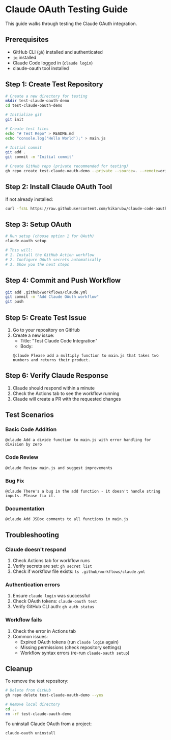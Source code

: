 # Claude OAuth Testing Guide

This guide walks through testing the Claude OAuth integration.

## Prerequisites
- GitHub CLI (`gh`) installed and authenticated
- `jq` installed
- Claude Code logged in (`claude login`)
- claude-oauth tool installed

## Step 1: Create Test Repository

```bash
# Create a new directory for testing
mkdir test-claude-oauth-demo
cd test-claude-oauth-demo

# Initialize git
git init

# Create test files
echo "# Test Repo" > README.md
echo "console.log('Hello World');" > main.js

# Initial commit
git add .
git commit -m "Initial commit"

# Create GitHub repo (private recommended for testing)
gh repo create test-claude-oauth-demo --private --source=. --remote=origin --push
```

## Step 2: Install Claude OAuth Tool

If not already installed:
```bash
curl -fsSL https://raw.githubusercontent.com/hikarubw/claude-code-oauth/main/install.sh | bash
```

## Step 3: Setup OAuth

```bash
# Run setup (choose option 1 for OAuth)
claude-oauth setup

# This will:
# 1. Install the GitHub Action workflow
# 2. Configure OAuth secrets automatically
# 3. Show you the next steps
```

## Step 4: Commit and Push Workflow

```bash
git add .github/workflows/claude.yml
git commit -m "Add Claude OAuth workflow"
git push
```

## Step 5: Create Test Issue

1. Go to your repository on GitHub
2. Create a new issue:
   - Title: "Test Claude Code Integration"
   - Body: 
   ```
   @claude Please add a multiply function to main.js that takes two numbers and returns their product.
   ```

## Step 6: Verify Claude Response

1. Claude should respond within a minute
2. Check the Actions tab to see the workflow running
3. Claude will create a PR with the requested changes

## Test Scenarios

### Basic Code Addition
```
@claude Add a divide function to main.js with error handling for division by zero
```

### Code Review
```
@claude Review main.js and suggest improvements
```

### Bug Fix
```
@claude There's a bug in the add function - it doesn't handle string inputs. Please fix it.
```

### Documentation
```
@claude Add JSDoc comments to all functions in main.js
```

## Troubleshooting

### Claude doesn't respond
1. Check Actions tab for workflow runs
2. Verify secrets are set: `gh secret list`
3. Check if workflow file exists: `ls .github/workflows/claude.yml`

### Authentication errors
1. Ensure `claude login` was successful
2. Check OAuth tokens: `claude-oauth test`
3. Verify GitHub CLI auth: `gh auth status`

### Workflow fails
1. Check the error in Actions tab
2. Common issues:
   - Expired OAuth tokens (run `claude login` again)
   - Missing permissions (check repository settings)
   - Workflow syntax errors (re-run `claude-oauth setup`)

## Cleanup

To remove the test repository:
```bash
# Delete from GitHub
gh repo delete test-claude-oauth-demo --yes

# Remove local directory
cd ..
rm -rf test-claude-oauth-demo
```

To uninstall Claude OAuth from a project:
```bash
claude-oauth uninstall
```